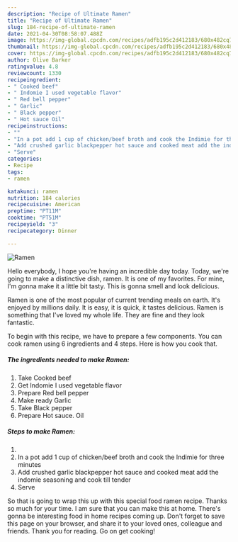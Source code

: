```yaml
---
description: "Recipe of Ultimate Ramen"
title: "Recipe of Ultimate Ramen"
slug: 184-recipe-of-ultimate-ramen
date: 2021-04-30T08:58:07.488Z
image: https://img-global.cpcdn.com/recipes/adfb195c2d412183/680x482cq70/ramen-recipe-main-photo.jpg
thumbnail: https://img-global.cpcdn.com/recipes/adfb195c2d412183/680x482cq70/ramen-recipe-main-photo.jpg
cover: https://img-global.cpcdn.com/recipes/adfb195c2d412183/680x482cq70/ramen-recipe-main-photo.jpg
author: Olive Barker
ratingvalue: 4.8
reviewcount: 1330
recipeingredient:
- " Cooked beef"
- " Indomie I used vegetable flavor"
- " Red bell pepper"
- " Garlic"
- " Black pepper"
- " Hot sauce Oil"
recipeinstructions:
- ""
- "In a pot add 1 cup of chicken/beef broth and cook the Indimie for three minutes"
- "Add crushed garlic blackpepper hot sauce and cooked meat add the indomie seasoning and cook till tender"
- "Serve"
categories:
- Recipe
tags:
- ramen

katakunci: ramen 
nutrition: 184 calories
recipecuisine: American
preptime: "PT11M"
cooktime: "PT51M"
recipeyield: "3"
recipecategory: Dinner

---
```



![Ramen](https://img-global.cpcdn.com/recipes/adfb195c2d412183/680x482cq70/ramen-recipe-main-photo.jpg)

Hello everybody, I hope you're having an incredible day today. Today, we're going to make a distinctive dish, ramen. It is one of my favorites. For mine, I'm gonna make it a little bit tasty. This is gonna smell and look delicious.

Ramen is one of the most popular of current trending meals on earth. It's enjoyed by millions daily. It is easy, it is quick, it tastes delicious. Ramen is something that I've loved my whole life. They are fine and they look fantastic.




To begin with this recipe, we have to prepare a few components. You can cook ramen using 6 ingredients and 4 steps. Here is how you cook that.

<!--inarticleads1-->

##### The ingredients needed to make Ramen:

1. Take  Cooked beef
1. Get  Indomie I used vegetable flavor
1. Prepare  Red bell pepper
1. Make ready  Garlic
1. Take  Black pepper
1. Prepare  Hot sauce. Oil




<!--inarticleads2-->

##### Steps to make Ramen:

1. 
1. In a pot add 1 cup of chicken/beef broth and cook the Indimie for three minutes
1. Add crushed garlic blackpepper hot sauce and cooked meat add the indomie seasoning and cook till tender
1. Serve




So that is going to wrap this up with this special food ramen recipe. Thanks so much for your time. I am sure that you can make this at home. There's gonna be interesting food in home recipes coming up. Don't forget to save this page on your browser, and share it to your loved ones, colleague and friends. Thank you for reading. Go on get cooking!
